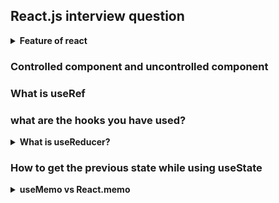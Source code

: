 <h2> React.js interview question </h2>

<details>
<summary><b>Feature of react</b></summary>

* JSX (JavaScript Syntax Extension)
* Virtual DOM
* One-way data binding
* Performance
* Extensions
* Conditional statements
* Components
* Simplicity

</details>

### Controlled component and uncontrolled component

### What is useRef

### what are the hooks you have used?

<details>
<summary><b>What is useReducer?</b></summary>
useReducer is a React Hook that allows you to manage complex state logic in your components. It’s similar to useState but gives you more control over the state updates

The basic structure of useReducer is as follows

```js
const [state, dispatch] = useReducer(reducer, initialState);
```
Here, reducer is a function that determines how the state should be updated based on an action. It takes the current state and an action, and returns the new state.

initialState is the initial state of your component.

dispatch is a function that you can call to dispatch an action, which will trigger a state update.

Here’s an example of how you might use useReducer in a todo app:

```js
import { useReducer } from "react";

const initialTodos = [
  {
    id: 1,
    title: "Todo 1",
    complete: false,
  },
  {
    id: 2,
    title: "Todo 2",
    complete: false,
  },
];

const reducer = (state, action) => {
  switch (action.type) {
    case "COMPLETE":
      return state.map((todo) => {
        if (todo.id === action.id) {
          return { ...todo, complete: !todo.complete };
        } else {
          return todo;
        }
      });
    default:
      return state;
  }
};

function Todos() {
  const [todos, dispatch] = useReducer(reducer, initialTodos);

  const handleComplete = (todo) => {
    dispatch({ type: "COMPLETE", id: todo.id });
  };

  return (
    <>
      {todos.map((todo) => (
        <div key={todo.id}>
          <label>
            <input
              type="checkbox"
              checked={todo.complete}
              onChange={() => handleComplete(todo)}
            />
            {todo.title}
          </label>
        </div>
      ))}
    </>
  );
}
```
Here’s an example of how you might use useReducer in a counter app:
```js
import React, {useReducer} from 'react';

const initialState = { count: 0 };

function reducer(action, state) {
    switch(action.type) {
        case 'increment':
            return { count: state.count + 1};
        case 'decrement':
            return {count: state.count -1 };
        default:
            throw new Error('')
    }
}

function Counter() {
    const [state, dispatch] = useReducer(reducer, initialState);

    return (
        <>
            Counter Example
            Count: {state.count}
            <button onClick={() => dispatch({ type: 'increment'})}>+</button>
            <button onClick={() => dispatch({ type: 'decrement'})}>-</button>
        </>
    )
}

const rootElement = document.getElementById('root');

const root = createRoot(rootElement);

root.render(
    <StrictMode>
        <Counter />
    </StrictMode>
)
```

</details>

### How to get the previous state while using useState


<details>
<summary><b>useMemo vs React.memo</b></summary>

useMemo and React.memo are both features in React that use memoization to optimize performance, but they are used in different scenarios.

useMemo is a hook that returns a memoized value. It takes a function and dependencies as parameters. The function runs when the component renders. useMemo will only recompute the memoized value when one of the dependencies has changed. This optimization helps to avoid expensive calculations on every render.

Here’s an example of how you might use useMemo:
```js
import React, { useMemo } from 'react';

function Component({ value }) {
  const computedValue = useMemo(() => {
    // Perform expensive computation here
    return expensiveComputation(value);
  }, [value]);

  // ...
}
```

React.memo is a higher-order component that memoizes the result of a function component. It takes a component and returns a new component that will prevent re-renders if the props are the same. This can be useful when rendering of the component is expensive.

Here’s an example of how you might use React.memo:
```js
import React from 'react';

function Component({ value }) {
  // ...
}

export default React.memo(Component);
```

In this example, the Component will only re-render if the value prop changes.

In summary, useMemo is used to memoize values, while React.memo is used to prevent unnecessary re-renders of components

</summary>


Context api
Usecallback
React18 new features
Custom hooks
Pure component and pure function
Useref, forwarRef, createRef
Redux
Redux toolkit
Redux saga vs redux think
Generator functions
Uu libraries: material ui, bootstrap
Styled component